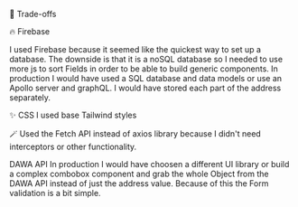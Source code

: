 🤝 Trade-offs


🔥 Firebase 

I used Firebase because it seemed like the quickest way to set up a database. 
The downside is that it is a noSQL database 
so I needed to use more js to sort Fields in order to be able to build generic components. 
In production I would have used a SQL database and data models or use an Apollo server and graphQL. 
I would have stored each part of the address separately. 

 
✨ CSS
I used base Tailwind styles



🪄 Used the Fetch API instead of axios library because I didn't need interceptors or other functionality. 


DAWA API
In production I would have choosen a different UI library or build a complex combobox component and grab the whole Object from the DAWA API 
instead of just the address value. Because of this the Form validation is a bit simple.




